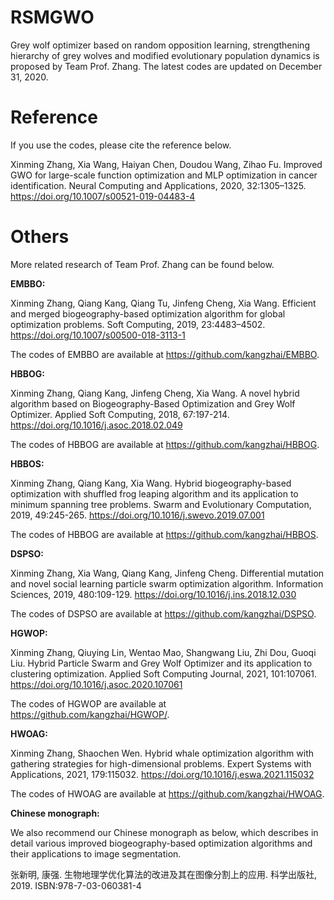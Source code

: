 # RSMGWO
Grey wolf optimizer based on random opposition learning, strengthening hierarchy of grey wolves and modified evolutionary population dynamics is proposed by Team Prof. Zhang. The latest codes are updated on December 31, 2020. 

# Reference
If you use the codes, please cite the reference below.

Xinming Zhang, Xia Wang, Haiyan Chen, Doudou Wang, Zihao Fu. Improved GWO for large-scale function optimization and MLP optimization in cancer identification. Neural Computing and Applications, 2020, 32:1305–1325. https://doi.org/10.1007/s00521-019-04483-4

# Others
More related research of Team Prof. Zhang can be found below.

**EMBBO:**

Xinming Zhang, Qiang Kang, Qiang Tu, Jinfeng Cheng, Xia Wang. Efficient and merged biogeography-based optimization algorithm for global optimization problems. Soft Computing, 2019, 23:4483–4502. https://doi.org/10.1007/s00500-018-3113-1

The codes of EMBBO are available at https://github.com/kangzhai/EMBBO.

**HBBOG:**

Xinming Zhang, Qiang Kang, Jinfeng Cheng, Xia Wang. A novel hybrid algorithm based on Biogeography-Based Optimization and Grey Wolf Optimizer. Applied Soft Computing, 2018, 67:197-214. https://doi.org/10.1016/j.asoc.2018.02.049

The codes of HBBOG are available at https://github.com/kangzhai/HBBOG.

**HBBOS:**

Xinming Zhang, Qiang Kang, Xia Wang. Hybrid biogeography-based optimization with shuffled frog leaping algorithm and its application to minimum spanning tree problems. Swarm and Evolutionary Computation, 2019, 49:245-265. https://doi.org/10.1016/j.swevo.2019.07.001

The codes of HBBOG are available at https://github.com/kangzhai/HBBOS.

**DSPSO:**

Xinming Zhang, Xia Wang, Qiang Kang, Jinfeng Cheng. Differential mutation and novel social learning particle swarm optimization algorithm. Information Sciences, 2019, 480:109-129. https://doi.org/10.1016/j.ins.2018.12.030

The codes of DSPSO are available at https://github.com/kangzhai/DSPSO.

**HGWOP:**

Xinming Zhang, Qiuying Lin, Wentao Mao, Shangwang Liu, Zhi Dou, Guoqi Liu. Hybrid Particle Swarm and Grey Wolf Optimizer and its application to clustering optimization. Applied Soft Computing Journal, 2021, 101:107061. https://doi.org/10.1016/j.asoc.2020.107061

The codes of HGWOP are available at https://github.com/kangzhai/HGWOP/.

**HWOAG:**

Xinming Zhang, Shaochen Wen. Hybrid whale optimization algorithm with gathering strategies for high-dimensional problems. Expert Systems with Applications, 2021, 179:115032. https://doi.org/10.1016/j.eswa.2021.115032

The codes of HWOAG are available at https://github.com/kangzhai/HWOAG.

**Chinese monograph:**

We also recommend our Chinese monograph as below, which describes in detail various improved biogeography-based optimization algorithms and their applications to image segmentation.

张新明, 康强. 生物地理学优化算法的改进及其在图像分割上的应用. 科学出版社, 2019. ISBN:978-7-03-060381-4
